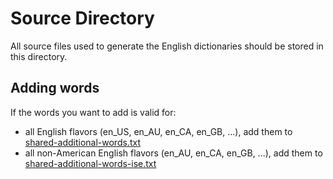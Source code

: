 # Source Directory

All source files used to generate the English dictionaries should be stored in this directory.

## Adding words

If the words you want to add is valid for:

- all English flavors (en_US, en_AU, en_CA, en_GB, ...),
  add them to [shared-additional-words.txt](https://github.com/streetsidesoftware/cspell-dicts/blob/main/dictionaries/en_shared/src/shared-additional-words.txt)
- all non-American English flavors (en_AU, en_CA, en_GB, ...),
  add them to [shared-additional-words-ise.txt](https://github.com/streetsidesoftware/cspell-dicts/blob/main/dictionaries/en_shared/src/shared-additional-words-ise.txt)
